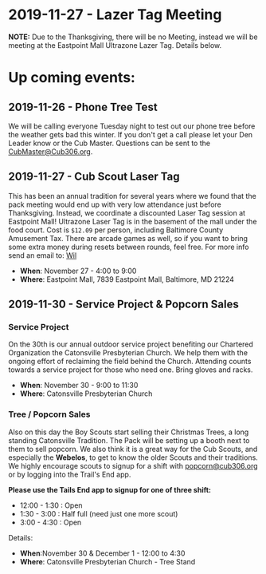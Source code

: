 # 2019-11-27 - Lazer Tag Meeting
**NOTE:** Due to the Thanksgiving, there will be no Meeting, instead we will be meeting at the Eastpoint Mall Ultrazone Lazer Tag. Details below.

# Up coming events:

## 2019-11-26 - Phone Tree Test
We will be calling everyone Tuesday night to test out our phone tree before the weather gets bad this winter. If you don't get a call please let your Den Leader know or the Cub Master. Questions can be sent to the [CubMaster@Cub306.org](mailto:cubmaster@cub306.org?subject=Phone+Tree).

## 2019-11-27 - Cub Scout Laser Tag
This has been an annual tradition for several years where we found that the pack meeting would end up with very low attendance just before Thanksgiving. Instead, we coordinate a discounted Laser Tag session at Eastpoint Mall! Ultrazone Laser Tag is in the basement of the mall under the food court. Cost is `$12.09` per person, including Baltimore County Amusement Tax. There are arcade games as well, so if you want to bring some extra money during resets between rounds, feel free. For more info send an email to: [Wil](mailto:camping@cub306.org?subject=Scouts+With+Lasers)

* **When**: November 27 - 4:00 to 9:00
* **Where**: Eastpoint Mall, 7839 Eastpoint Mall, Baltimore, MD 21224

## 2019-11-30 - Service Project & Popcorn Sales

### Service Project
On the 30th is our annual outdoor service project benefiting our Chartered Organization the Catonsville Presbyterian Church. We help them with the ongoing effort of reclaiming the field behind the Church. Attending counts towards a service project for those who need one. Bring gloves and racks.

* **When**: November 30 - 9:00 to 11:30
* **Where**: Catonsville Presbyterian Church

### Tree / Popcorn Sales
Also on this day the Boy Scouts start selling their Christmas Trees, a long standing Catonsville Tradition. The Pack will be setting up a booth next to them to sell popcorn. We also think it is a great way for the Cub Scouts, and especially the **Webelos**, to get to know the older Scouts and their traditions. We highly encourage scouts to signup for a shift with [popcorn@cub306.org](mailto:popcorn@cub306.org?subject=Popcorn+Tree+Shift) or by logging into the Trail's End app.

**Please use the Tails End app to signup for one of three shift:**

* 12:00 - 1:30 : Open
* 1:30 - 3:00 : Half full (need just one more scout)
* 3:00 - 4:30 : Open

Details:

* **When**:November 30 & December 1 - 12:00 to 4:30
* **Where**: Catonsville Presbyterian Church - Tree Stand
